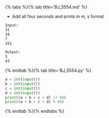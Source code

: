 {% tabs %}{% tab title='BJ_5554.md' %}

* Add all four seconds and prints in m, s format

```txt
Input:
31
34
7
151

Output:
3
43
```

{% endtab %}{% tab title='BJ_5554.py' %}

```py
a = int(input())
b = int(input())
c = int(input())
d = int(input())
print((a + b + c + d) // 60)
print((a + b + c + d) % 60)
```

{% endtab %}{% endtabs %}
